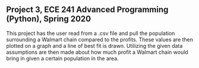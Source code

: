 ## Project 3, ECE 241 Advanced Programming (Python), Spring 2020

This project has the user read from a .csv file and pull the population surrounding a Walmart chain compared to the profits.
These values are then plotted on a graph and a line of best fit is drawn. Utilizing the given data assumptions are then made about how much profit a Walmart chain would bring in given a certain population in the area.
